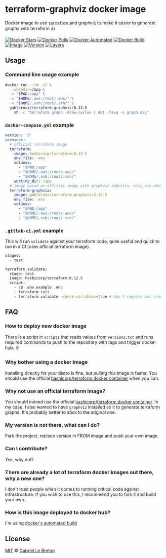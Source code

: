 # terraform-graphviz docker image

Docker image to use [`terraform`](https://www.terraform.com/) and graphviz to make it easier to generate graphs with terraform :+1:

[![Docker Stars](https://img.shields.io/docker/stars/gableroux/terraform-graphviz.svg)](https://hub.docker.com/r/gableroux/terraform-graphviz)
[![Docker Pulls](https://img.shields.io/docker/pulls/gableroux/terraform-graphviz.svg)](https://hub.docker.com/r/gableroux/terraform-graphviz)
[![Docker Automated](https://img.shields.io/docker/automated/gableroux/terraform-graphviz.svg)](https://hub.docker.com/r/gableroux/terraform-graphviz)
[![Docker Build](https://img.shields.io/docker/build/gableroux/terraform-graphviz.svg)](https://hub.docker.com/r/gableroux/terraform-graphviz)
[![Image](https://images.microbadger.com/badges/image/gableroux/terraform-graphviz.svg)](https://microbadger.com/images/gableroux/terraform-graphviz)
[![Version](https://images.microbadger.com/badges/version/gableroux/terraform-graphviz.svg)](https://microbadger.com/images/gableroux/terraform-graphviz)
[![Layers](https://images.microbadger.com/badges/image/gableroux/terraform-graphviz.svg)](https://microbadger.com/images/gableroux/terraform-graphviz)

## Usage

### Command line usage example

```bash
docker run --rm -it \
  --workdir=/app \
  -v "$PWD:/app" \
  -v "$HOME/.aws:/root/.aws/" \
  -v "$HOME/.ssh:/root/.ssh/" \
  gableroux/terraform-graphviz:0.12.5
    sh -c "terraform graph -draw-cycles | dot -Tsvg -o graph.svg"
```

### `docker-compose.yml` example

```yaml
version: '3'
services:
  # official terraform image
  terraform:
    image: hashicorp/terraform:0.12.5
    env_file: .env
    volumes:
      - "$PWD:/app"
      - "$HOME/.aws:/root/.aws/"
      - "$HOME/.ssh:/root/.ssh/"
    working_dir: /app
  # image based on official image with graphviz addition, only use when you when you want ot generate graphs
  terraform-graphviz:
    image: gableroux/terraform-graphviz:0.12.5
    env_file: .env
    volumes:
      - "$PWD:/app"
      - "$HOME/.aws:/root/.aws/"
      - "$HOME/.ssh:/root/.ssh/"
```

### `.gitlab-ci.yml` example

This will run `validate` against your terraform code, quite useful and quick to run in a CI (uses official terraform image).

```bash
stages:
  - test

terraform_validate:
  stage: test
  image: hashicorp/terraform:0.12.5
  script:
    - cp .env.example .env
    - terraform init
    - terraform validate -check-variables=true # don't require aws credentials

```

## FAQ

### How to deploy new docker image

There is a script in `scripts` that reads values from `versions.txt` and runs required commands to push to the repository with tags and trigger docker hub. :v:

### Why bother using a docker image

Installing directly for your distro is fine, but pulling this image is faster. You should use the official [hashicorp/terraform docker container](https://hub.docker.com/r/hashicorp/terraform/) when you can.

### Why not use an official terraform image?

You should indeed use the official [hashicorp/terraform docker container](https://hub.docker.com/r/hashicorp/terraform/). In my case, I also wanted to have `graphviz` installed so it to generate terraform graphs. It's probably better to stick to the original one.

### My version is not there, what can I do?

Fork the project, replace version in FROM image and push your own image.

### Can I contribute?

Yes, why not?

### There are already a lot of terraform docker images out there, why a new one?

I don't trust people when it comes to running critical code against infrastructure. If you wish to use this, I recommend you to fork it and build your own.

### How is this image deployed to docker hub?

I'm using [docker's automated build](https://docs.docker.com/docker-hub/builds/)

## License

[MIT](LICENSE.md) © [Gabriel Le Breton](https://gableroux.com)
